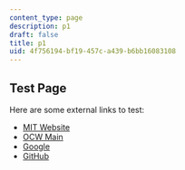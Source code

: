 ```yaml
---
content_type: page
description: p1
draft: false
title: p1
uid: 4f756194-bf19-457c-a439-b6bb16083108
---
```

## Test Page

Here are some external links to test:

- [MIT Website](https://mit.edu/)
- [OCW Main](https://ocw.mit.edu/)
- [Google](https://google.com/)
- [GitHub](https://github.com/)
